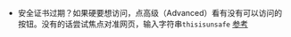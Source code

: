 - 安全证书过期？如果硬要想访问，点高级（Advanced）看有没有可以访问的按钮。没有的话尝试焦点对准网页，输入字符串`thisisunsafe`
[参考](https://zhuanlan.zhihu.com/p/374227579)